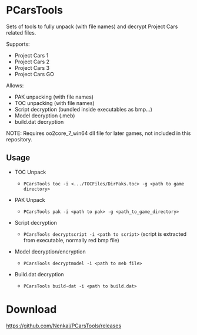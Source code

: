 # PCarsTools

Sets of tools to fully unpack (with file names) and decrypt Project Cars related files. 

Supports:
* Project Cars 1
* Project Cars 2
* Project Cars 3
* Project Cars GO

Allows:
- PAK unpacking (with file names)
- TOC unpacking (with file names)
- Script decryption (bundled inside executables as bmp...)
- Model decryption (.meb)
- build.dat decryption

NOTE: Requires oo2core_7_win64 dll file for later games, not included in this repository.

## Usage

* TOC Unpack
  * `PCarsTools toc -i <.../TOCFiles/DirPaks.toc> -g <path to game directory>`
  
* PAK Unpack
  * `PCarsTools pak -i <path to pak> -g <path_to_game_directory>`
  
* Script decryption
  * `PCarsTools decryptscript -i <path to script>` (script is extracted from executable, normally red bmp file)
  
* Model decryption/encryption
  * `PCarsTools decryptmodel -i <path to meb file>`
  
* Build.dat decryption
  * `PCarsTools build-dat -i <path to build.dat>`
  
# Download
https://github.com/Nenkai/PCarsTools/releases
